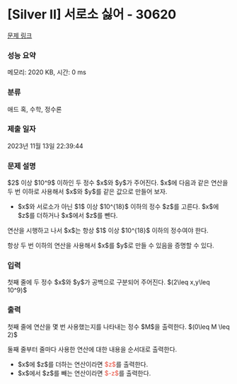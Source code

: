 # [Silver II] 서로소 싫어 - 30620 

[문제 링크](https://www.acmicpc.net/problem/30620) 

### 성능 요약

메모리: 2020 KB, 시간: 0 ms

### 분류

애드 혹, 수학, 정수론

### 제출 일자

2023년 11월 13일 22:39:44

### 문제 설명

<p>$2$ 이상 $10^9$ 이하인 두 정수 $x$와 $y$가 주어진다. $x$에 다음과 같은 연산을 두 번 이하로 사용해서 $x$와 $y$를 같은 값으로 만들어 보자.</p>

<ul>
	<li>$x$와 서로소가 아닌 $1$ 이상 $10^{18}$ 이하의 정수 $z$를 고른다. $x$에 $z$를 더하거나 $x$에서 $z$를 뺀다.</li>
</ul>

<p>연산을 시행하고 나서 $x$는 항상 $1$ 이상 $10^{18}$ 이하의 정수여야 한다.</p>

<p>항상 두 번 이하의 연산을 사용해서 $x$를 $y$로 만들 수 있음을 증명할 수 있다.</p>

### 입력 

 <p>첫째 줄에 두 정수 $x$와 $y$가 공백으로 구분되어 주어진다. $(2\leq x,y\leq 10^9)$</p>

### 출력 

 <p>첫째 줄에 연산을 몇 번 사용했는지를 나타내는 정수 $M$을 출력한다. $(0\leq M \leq 2)$</p>

<p>둘째 줄부터 줄마다 사용한 연산에 대한 내용을 순서대로 출력한다.</p>

<ul>
	<li>$x$에 $z$를 더하는 연산이라면 <span style="color:#e74c3c;">$z$</span>를 출력한다.</li>
	<li>$x$에서 $z$를 빼는 연산이라면 <span style="color:#e74c3c;">$-z$</span>를 출력한다.</li>
</ul>

